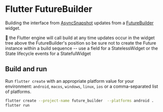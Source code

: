 # Flutter FutureBuilder<T>

Building the interface from [AsyncSnapshot](https://api.flutter.dev/flutter/widgets/AsyncSnapshot-class.html) updates from a [FutureBuilder](https://api.flutter.dev/flutter/widgets/FutureBuilder-class.html) widget.

📌 the Flutter engine will call build at any time updates occur in the widget tree above the FutureBuilder's position so be sure not to create the Future instance within a build sequence -- use a field for a StatelessWidget or the State lifecycle events for a StatefulWidget

## Build and run

Run `flutter create` with an appropriate platform value for your environment: `android`, `macos`, `windows`, `linux`, `ios` or a comma-separated list of platforms.

```bash
flutter create --project-name future_builder  --platforms android .
flutter run
```
